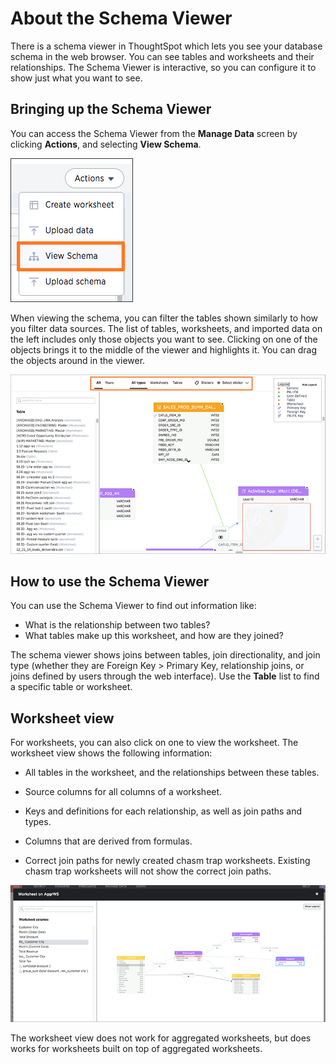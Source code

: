 # About the Schema Viewer

There is a schema viewer in ThoughtSpot which lets you see your database schema in the web browser. You can see tables and worksheets and their relationships. The Schema Viewer is interactive, so you can configure it to show just what you want to see.

## Bringing up the Schema Viewer

You can access the Schema Viewer from the **Manage Data** screen by clicking **Actions**, and selecting **View Schema**.

 ![](../../images/access_schema_viewer.png "Access the Schema Viewer") 

When viewing the schema, you can filter the tables shown similarly to how you filter data sources. The list of tables, worksheets, and imported data on the left includes only those objects you want to see. Clicking on one of the objects brings it to the middle of the viewer and highlights it. You can drag the objects around in the viewer.

 ![](../../images/schema_viewer.png "Schema Viewer filters") 

## How to use the Schema Viewer

You can use the Schema Viewer to find out information like:

-   What is the relationship between two tables?
-   What tables make up this worksheet, and how are they joined?

The schema viewer shows joins between tables, join directionality, and join type \(whether they are Foreign Key \> Primary Key, relationship joins, or joins defined by users through the web interface\). Use the **Table** list to find a specific table or worksheet.

## Worksheet view

For worksheets, you can also click on one to view the worksheet. The worksheet view shows the following information:

-   All tables in the worksheet, and the relationships between these tables.
-   Source columns for all columns of a worksheet.

-   Keys and definitions for each relationship, as well as join paths and types.

-   Columns that are derived from formulas.

-   Correct join paths for newly created chasm trap worksheets. Existing chasm trap worksheets will not show the correct join paths.


 ![](../../images/worksheet_viewer.png "Worksheet view example") 

The worksheet view does not work for aggregated worksheets, but does works for worksheets built on top of aggregated worksheets.

